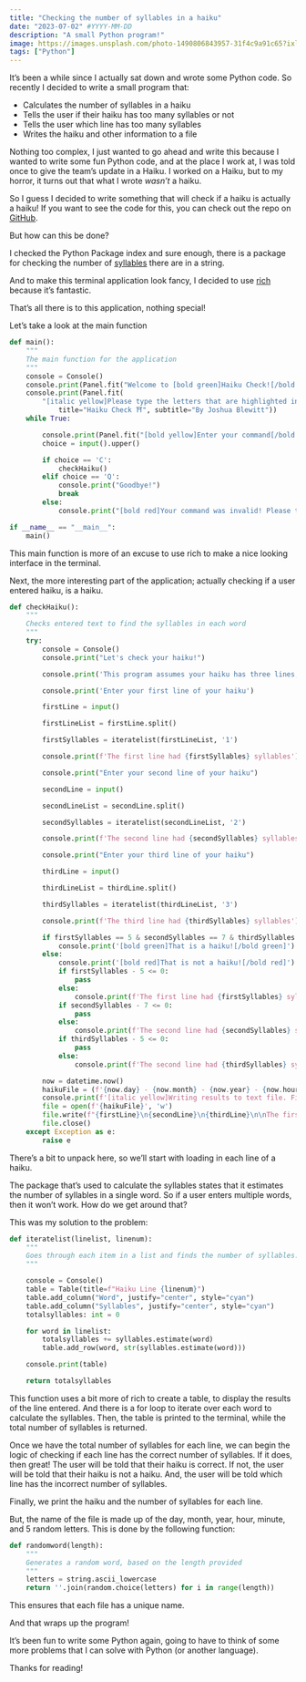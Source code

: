 ```yaml
---
title: "Checking the number of syllables in a haiku"
date: "2023-07-02" #YYYY-MM-DD
description: "A small Python program!"
image: https://images.unsplash.com/photo-1490806843957-31f4c9a91c65?ixlib=rb-4.0.3&q=85&fm=jpg&crop=entropy&cs=srgb&w=4800
tags: ["Python"]
---
```


It’s been a while since I actually sat down and wrote some Python code. So recently I decided to write a small program that:

- Calculates the number of syllables in a haiku
- Tells the user if their haiku has too many syllables or not
- Tells the user which line has too many syllables
- Writes the haiku and other information to a file

Nothing too complex, I just wanted to go ahead and write this because I wanted to write some fun Python code, and at the place I work at, I was told once to give the team’s update in a Haiku. I worked on a Haiku, but to my horror, it turns out that what I wrote *wasn’t* a haiku.

So I guess I decided to write something that will check if a haiku is actually a haiku! If you want to see the code for this, you can check out the repo on [GitHub](https://github.com/JB-26/haiku-check-terminal).

But how can this be done?

I checked the Python Package index and sure enough, there is a package for checking the number of [syllables](https://pypi.org/project/syllables/) there are in a string.

And to make this terminal application look fancy, I decided to use [rich](https://github.com/Textualize/rich) because it’s fantastic.

That’s all there is to this application, nothing special!

Let’s take a look at the main function

```python
def main():
    """
    The main function for the application
    """
    console = Console()
    console.print(Panel.fit("Welcome to [bold green]Haiku Check![/bold green]"))
    console.print(Panel.fit(
        "[italic yellow]Please type the letters that are highlighted in green to access the functions[/italic yellow]\n[bold green]C[/bold green]heck Haiku\n[bold green]Q[/bold green]uit",
            title="Haiku Check ⛩️", subtitle="By Joshua Blewitt"))
    while True:

        console.print(Panel.fit("[bold yellow]Enter your command[/bold yellow]"))
        choice = input().upper()

        if choice == 'C':
            checkHaiku()
        elif choice == 'Q':
            console.print("Goodbye!")
            break
        else:
            console.print("[bold red]Your command was invalid! Please try again![/bold red]")

if __name__ == "__main__":
    main()
```

This main function is more of an excuse to use rich to make a nice looking interface in the terminal. 

Next, the more interesting part of the application; actually checking if a user entered haiku, is a haiku.

```python
def checkHaiku():
    """
    Checks entered text to find the syllables in each word
    """
    try:
        console = Console()
        console.print("Let's check your haiku!")

        console.print('This program assumes your haiku has three lines, following the 5-7-5 pattern for syllables.')

        console.print('Enter your first line of your haiku')

        firstLine = input()

        firstLineList = firstLine.split()

        firstSyllables = iteratelist(firstLineList, '1')

        console.print(f'The first line had {firstSyllables} syllables')

        console.print("Enter your second line of your haiku")

        secondLine = input()

        secondLineList = secondLine.split()

        secondSyllables = iteratelist(secondLineList, '2')

        console.print(f'The second line had {secondSyllables} syllables')

        console.print("Enter your third line of your haiku")

        thirdLine = input()

        thirdLineList = thirdLine.split()

        thirdSyllables = iteratelist(thirdLineList, '3')

        console.print(f'The third line had {thirdSyllables} syllables')

        if firstSyllables == 5 & secondSyllables == 7 & thirdSyllables == 5:
            console.print('[bold green]That is a haiku![/bold green]')
        else:
            console.print('[bold red]That is not a haiku![/bold red]')
            if firstSyllables - 5 <= 0:
                pass
            else:
                console.print(f'The first line had {firstSyllables} syllables, the first line needs 5 lines. This line has a difference of {firstSyllables - 5} syllables')
            if secondSyllables - 7 <= 0:
                pass
            else:
                console.print(f'The second line had {secondSyllables} syllables, the first line needs 5 lines. This line has a difference of {secondSyllables - 7} syllables')
            if thirdSyllables - 5 <= 0:
                pass
            else:
                console.print(f'The second line had {thirdSyllables} syllables, the first line needs 5 lines. This line has a difference of {thirdSyllables - 5} syllables')

        now = datetime.now()
        haikuFile = (f'{now.day} - {now.month} - {now.year} - {now.hour} - {now.minute} - {randomword(5)}')
        console.print(f'[italic yellow]Writing results to text file. File is called {haikuFile}[/italic yellow]')
        file = open(f'{haikuFile}', 'w')
        file.write(f"{firstLine}\n{secondLine}\n{thirdLine}\n\nThe first line had {firstSyllables} syllables\nThe second line had {secondSyllables} syllables\nThe third line had {thirdSyllables} syllables")
        file.close()
    except Exception as e:
        raise e
```

There’s a bit to unpack here, so we’ll start with loading in each line of a haiku.

The package that’s used to calculate the syllables states that it estimates the number of syllables in a single word. So if a user enters multiple words, then it won’t work. How do we get around that?

This was my solution to the problem:

```python
def iteratelist(linelist, linenum):
    """
    Goes through each item in a list and finds the number of syllables. Returns the total number of syllables
    """

    console = Console()
    table = Table(title=f"Haiku Line {linenum}")
    table.add_column("Word", justify="center", style="cyan")
    table.add_column("Syllables", justify="center", style="cyan")
    totalsyllables: int = 0

    for word in linelist:
        totalsyllables += syllables.estimate(word)
        table.add_row(word, str(syllables.estimate(word)))

    console.print(table)

    return totalsyllables
```

This function uses a bit more of rich to create a table, to display the results of the line entered. And there is a for loop to iterate over each word to calculate the syllables. Then, the table is printed to the terminal, while the total number of syllables is returned.

Once we have the total number of syllables for each line, we can begin the logic of checking if each line has the correct number of syllables. If it does, then great! The user will be told that their haiku is correct. If not, the user will be told that their haiku is not a haiku. And, the user will be told which line has the incorrect number of syllables.

Finally, we print the haiku and the number of syllables for each line.

But, the name of the file is made up of the day, month, year, hour, minute, and 5 random letters. This is done by the following function:

```python
def randomword(length):
    """
    Generates a random word, based on the length provided
    """
    letters = string.ascii_lowercase
    return ''.join(random.choice(letters) for i in range(length))
```

This ensures that each file has a unique name.

And that wraps up the program!

It’s been fun to write some Python again, going to have to think of some more problems that I can solve with Python (or another language).

Thanks for reading!